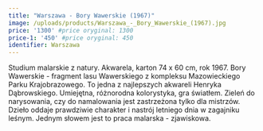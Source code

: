 ```yaml
---
title: "Warszawa - Bory Wawerskie (1967)"
image: /uploads/products/Warszawa_-_Bory_Wawerskie_(1967).jpg
price: '1300' #price oryginal: 1300
price-1: '450' #price oryginal: 450
identifier: Warszawa
---
```


Studium malarskie z natury. Akwarela, karton 74 x 60 cm, rok 1967.
Bory Wawerskie - fragment lasu Wawerskiego z kompleksu Mazowieckiego Parku Krajobrazowego. To jedna z najlepszych akwareli Henryka Dąbrowskiego. Umiejętna, różnorodna kolorystyka, gra światłem. Zieleń do narysowania, czy do namalowania jest zastrzeżona tylko dla mistrzów. Dzieło oddaje prawdziwie charakter i nastrój letniego dnia w zagajniku leśnym. Jednym słowem jest to praca malarska - zjawiskowa.